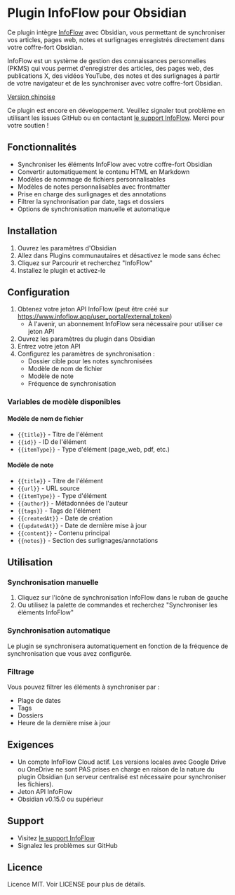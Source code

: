 # Plugin InfoFlow pour Obsidian

Ce plugin intègre [InfoFlow](https://www.infoflow.app) avec Obsidian, vous permettant de synchroniser vos articles, pages web, notes et surlignages enregistrés directement dans votre coffre-fort Obsidian.

InfoFlow est un système de gestion des connaissances personnelles (PKMS) qui vous permet d'enregistrer des articles, des pages web, des publications X, des vidéos YouTube, des notes et des surlignages à partir de votre navigateur et de les synchroniser avec votre coffre-fort Obsidian.

[Version chinoise](./README_zh.md)

Ce plugin est encore en développement.
Veuillez signaler tout problème en utilisant les issues GitHub ou en contactant [le support InfoFlow](https://www.infoflow.app/support). Merci pour votre soutien !

## Fonctionnalités

- Synchroniser les éléments InfoFlow avec votre coffre-fort Obsidian
- Convertir automatiquement le contenu HTML en Markdown
- Modèles de nommage de fichiers personnalisables
- Modèles de notes personnalisables avec frontmatter
- Prise en charge des surlignages et des annotations
- Filtrer la synchronisation par date, tags et dossiers
- Options de synchronisation manuelle et automatique

## Installation

1. Ouvrez les paramètres d'Obsidian
2. Allez dans Plugins communautaires et désactivez le mode sans échec
3. Cliquez sur Parcourir et recherchez "InfoFlow"
4. Installez le plugin et activez-le

## Configuration

1. Obtenez votre jeton API InfoFlow (peut être créé sur <https://www.infoflow.app/user_portal/external_token>)
   - À l'avenir, un abonnement InfoFlow sera nécessaire pour utiliser ce jeton API
2. Ouvrez les paramètres du plugin dans Obsidian
3. Entrez votre jeton API
4. Configurez les paramètres de synchronisation :
   - Dossier cible pour les notes synchronisées
   - Modèle de nom de fichier
   - Modèle de note
   - Fréquence de synchronisation

### Variables de modèle disponibles

#### Modèle de nom de fichier
- `{{title}}` - Titre de l'élément
- `{{id}}` - ID de l'élément
- `{{itemType}}` - Type d'élément (page_web, pdf, etc.)

#### Modèle de note
- `{{title}}` - Titre de l'élément
- `{{url}}` - URL source
- `{{itemType}}` - Type d'élément
- `{{author}}` - Métadonnées de l'auteur
- `{{tags}}` - Tags de l'élément
- `{{createdAt}}` - Date de création
- `{{updatedAt}}` - Date de dernière mise à jour
- `{{content}}` - Contenu principal
- `{{notes}}` - Section des surlignages/annotations

## Utilisation

### Synchronisation manuelle
1. Cliquez sur l'icône de synchronisation InfoFlow dans le ruban de gauche
2. Ou utilisez la palette de commandes et recherchez "Synchroniser les éléments InfoFlow"

### Synchronisation automatique
Le plugin se synchronisera automatiquement en fonction de la fréquence de synchronisation que vous avez configurée.

### Filtrage
Vous pouvez filtrer les éléments à synchroniser par :
- Plage de dates
- Tags
- Dossiers
- Heure de la dernière mise à jour

## Exigences

- Un compte InfoFlow Cloud actif. Les versions locales avec Google Drive ou OneDrive ne sont PAS prises en charge en raison de la nature du plugin Obsidian (un serveur centralisé est nécessaire pour synchroniser les fichiers).
- Jeton API InfoFlow
- Obsidian v0.15.0 ou supérieur

## Support

- Visitez [le support InfoFlow](https://www.infoflow.app/support)
- Signalez les problèmes sur GitHub

## Licence

Licence MIT. Voir LICENSE pour plus de détails.